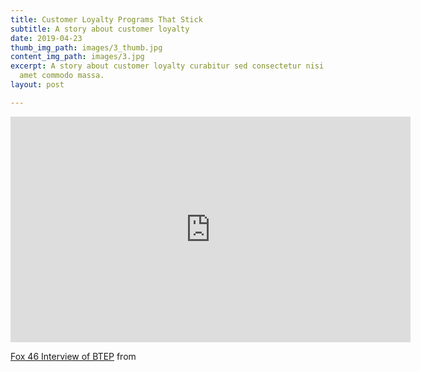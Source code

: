 ```yaml
---
title: Customer Loyalty Programs That Stick
subtitle: A story about customer loyalty
date: 2019-04-23
thumb_img_path: images/3_thumb.jpg
content_img_path: images/3.jpg
excerpt: A story about customer loyalty curabitur sed consectetur nisi. Integer sit
  amet commodo massa.
layout: post

---
```

<iframe src="https://player.vimeo.com/video/246000061" width="640" height="361" frameborder="0" allow="autoplay; fullscreen" allowfullscreen></iframe> <p><a href="https://vimeo.com/246000061">Fox 46 Interview of BTEP</a> from <a href="https://vimeo.com/user75823705"></p>
